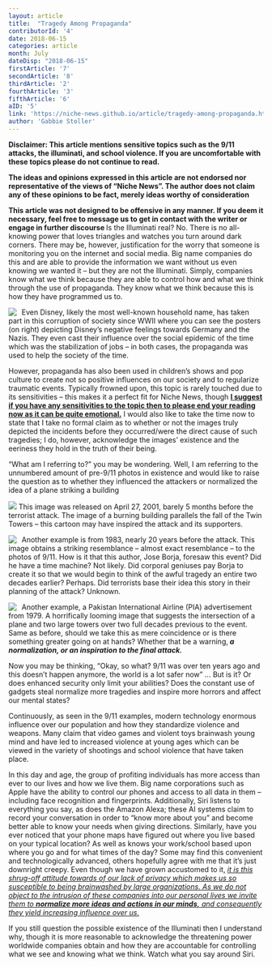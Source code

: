 ```yaml
---
layout: article 
title:  "Tragedy Among Propaganda" 
contributorId: '4'
date: 2018-06-15
categories: article
month: July
dateDisp: "2018-06-15"
firstArticle: '7'
secondArticle: '8'
thirdArticle: '2'
fourthArticle: '3'
fifthArticle: '6'
aID: '5'
link: 'https://niche-news.github.io/article/tragedy-among-propaganda.html'
author: 'Gabbie Stoller'
---
```

<b>
Disclaimer: This article mentions sensitive topics such as the 9/11 attacks, the illuminati, and school violence. If you are uncomfortable with these topics please do not continue to read.
    
The ideas and opinions expressed in this article are not endorsed nor representative of the views of “Niche News”. The author does not claim any of these opinions to be fact, merely ideas worthy of consideration

This article was not designed to be offensive in any manner. If you deem it necessary, feel free to message us to get in contact with the writer or engage in further discourse 
</b>
Is the Illuminati real? No. There is no all-knowing power that loves triangles and watches you turn around dark corners. There may be, however, justification for the worry that someone is monitoring you on the internet and social media. Big name companies do this and are able to provide the information we want without us even knowing we wanted it – but they are not the Illuminati. Simply, companies know what we think because they are able to control how and what we think through the use of propaganda. They know what we think because this is how they have programmed us to. 

<img style="max-height:400px; max-width:400px; word-wrap: break-word; padding-right: 10px; float:left;" src="https://scontent.fewr1-2.fna.fbcdn.net/v/t1.0-9/35422353_1806456449398173_3612103620905926656_n.png?_nc_cat=0&oh=0de3adcb0da1e4d053fd4c569aa3b973&oe=5BCFFFD6"> Even Disney, likely the most well-known household name, has taken part in this corruption of society since WWII where you can see the posters (on right) depicting Disney’s negative feelings towards Germany and the Nazis. They even cast their influence over the social epidemic of the time which was the stabilization of jobs – in both cases, the propaganda was used to help the society of the time. 


However, propaganda has also been used in children’s shows and pop culture to create not so positive influences on our society and to regularize traumatic events. Typically frowned upon, this topic is rarely touched due to its sensitivities – this makes it a perfect fit for Niche News, though <b><u> I suggest if you have any sensitivities to the topic then to please end your reading now as it can be quite emotional.</u></b> I would also like to take the time now to state that I take no formal claim as to whether or not the images truly depicted the incidents before they occurred/were the direct cause of such tragedies; I do, however, acknowledge the images’ existence and the eeriness they hold in the truth of their being. 

“What am I referring to?” you may be wondering. Well, I am referring to the unnumbered amount of pre-9/11 photos in existence and would like to raise the question as to whether they influenced the attackers or normalized the idea of a plane striking a building

<img style="max-height:700px; max-width:700px; word-wrap: break-word" src="https://scontent.fewr1-2.fna.fbcdn.net/v/t1.0-9/35297204_1806458456064639_5842825259815796736_o.jpg?_nc_cat=0&oh=12c0932caccb5f27868f8dd5f2862c9e&oe=5BD0FB6F"> 
This image was released on April 27, 2001, barely 5 months before the terrorist attack. The image of a burning building parallels the fall of the Twin Towers – this cartoon may have inspired the attack and its supporters. 

<img style="max-height:400px; max-width:400px; word-wrap: break-word; padding-right: 10px; float:left;" src="https://scontent.fewr1-2.fna.fbcdn.net/v/t1.0-9/35362293_1806460902731061_85449869002539008_n.png?_nc_cat=0&oh=2880504e8b642b11c7e7ca71810a8d32&oe=5BD3C3DE">  Another example is from 1983, nearly 20 years before the attack. This image obtains a striking resemblance – almost exact resemblance – to the photos of 9/11. How is it that this author, Jose Borja, foresaw this event? Did he have a time machine? Not likely. Did corporal geniuses pay Borja to create it so that we would begin to think of the awful tragedy an entire two decades earlier? Perhaps. Did terrorists base their idea this story in their planning of the attack? Unknown. 




<img style="max-height:400px; max-width:400px; word-wrap: break-word; padding-right: 10px; float:left;" src="https://scontent.fewr1-2.fna.fbcdn.net/v/t1.0-9/p720x720/35346497_1806462872730864_53031915413831680_n.png?_nc_cat=0&oh=68213efd262605292a28e7404a9333c5&oe=5BD72159">Another example, a Pakistan International Airline (PIA) advertisement from 1979. A horrifically looming image that suggests the intersection of a plane and two large towers over two full decades previous to the event. Same as before, should we take this as mere coincidence or is there something greater going on at hands? Whether that be a warning,<b><i> a normalization, or an inspiration to the final attack. </i></b>

Now you may be thinking, “Okay, so what? 9/11 was over ten years ago and this doesn’t happen anymore, the world is a lot safer now” … But is it? Or does enhanced security only limit your abilities? Does the constant use of gadgets steal normalize more tragedies and inspire more horrors and affect our mental states?

Continuously, as seen in the 9/11 examples, modern technology enormous influence over our population and how they standardize violence and weapons. Many claim that video games and violent toys brainwash young mind and have led to increased violence at young ages which can be viewed in the variety of shootings and school violence that have taken place. 

In this day and age, the group of profiting individuals has more access than ever to our lives and how we live them. Big name corporations such as Apple have the ability to control our phones and access to all data in them – including face recognition and fingerprints. Additionally, Siri listens to everything you say, as does the Amazon Alexa; these AI systems claim to record your conversation in order to “know more about you” and become better able to know your needs when giving directions. Similarly, have you ever noticed that your phone maps have figured out where you live based on your typical location? As well as knows your work/school based upon where you go and for what times of the day? Some may find this convenient and technologically advanced, others hopefully agree with me that it’s just downright creepy. Even though we have grown accustomed to it, <u><i> it is this shrug-off attitude towards of our lack of privacy which makes us so susceptible to being brainwashed by large organizations. As we do not object to the intrusion of these companies into our personal lives we invite them to <b>normalize more ideas and actions in our minds,</b> and consequently they yield increasing influence over us. </i></u>

If you still question the possible existence of the Illuminati then I understand why, though it is more reasonable to acknowledge the threatening power worldwide companies obtain and how they are accountable for controlling what we see and knowing what we think. Watch what you say around Siri. 